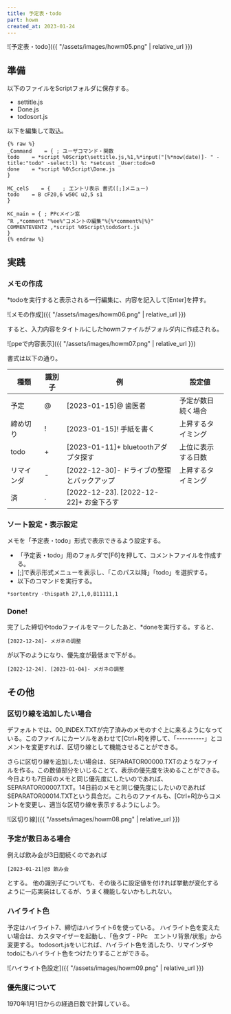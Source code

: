 ```yaml
---
title: 予定表・todo
part: howm
created_at: 2023-01-24
---
```


![予定表・todo]({{ "/assets/images/howm05.png" | relative_url }})

## 準備

以下のファイルをScriptフォルダに保存する。

- settitle.js
- Done.js
- todosort.js

<script src="https://gist.github.com/tukasa/6a5fca49fb0cbcfe5c3514975de14662.js"></script>
<script src="https://gist.github.com/tukasa/035a9a0c4084f0eff1698c140106d5c9.js"></script>
<script src="https://gist.github.com/tukasa/893ecde982ba84449f05cd0f0aa4d794.js"></script>

以下を編集して取込。

```text
{% raw %}
_Command	= {	; ユーザコマンド・関数
todo	= *script %0Script\settitle.js,%1,%*input("[%*now(date)]- " -title:"todo" -select:l) %: *setcust _User:todo=0
done	= *script %0\Script\Done.js
}

MC_celS    = {    ; エントリ表示 書式([;]メニュー)
todo	= B cF20,6 w50C u2,5 s1
}

KC_main = { ; PPcメイン窓
^R ,*comment "%ee%"コメントの編集"%{%*comment%|%}"
COMMENTEVENT2 ,*script %0Script\todoSort.js
}
{% endraw %} 
```

## 実践

### メモの作成

*todoを実行すると表示される一行編集に、内容を記入して[Enter]を押す。

![メモの作成]({{ "/assets/images/howm06.png" | relative_url }})

すると、入力内容をタイトルにしたhowmファイルがフォルダ内に作成される。

![ppeで内容表示]({{ "/assets/images/howm07.png" | relative_url }})

書式は以下の通り。

| 種類       | 識別子 | 例                                         | 設定値             | 
| ---------- | ------ | ------------------------------------------ | ------------------ | 
| 予定       | @      | [2023-01-15]@ 歯医者                       | 予定が数日続く場合 | 
| 締め切り   | !      | [2023-01-15]! 手紙を書く                   | 上昇するタイミング | 
| todo       | +      | [2023-01-11]+ bluetoothアダプタ探す        | 上位に表示する日数 | 
| リマインダ | -      | [2022-12-30]- ドライブの整理とバックアップ | 上昇するタイミング | 
| 済         | .      | [2022-12-23]. [2022-12-22]+ お金下ろす     |                    | 

### ソート設定・表示設定

メモを「予定表・todo」形式で表示できるよう設定する。

- 「予定表・todo」用のフォルダで[F6]を押して、コメントファイルを作成する。
- [;]で表示形式メニューを表示し、「このパス以降」「todo」を選択する。
- 以下のコマンドを実行する。

```text
*sortentry -thispath 27,1,0,B11111,1
```

### Done!

完了した締切やtodoファイルをマークしたあと、*doneを実行する。すると、

```text
[2022-12-24]- メガネの調整
```

が以下のようになり、優先度が最低まで下がる。

```text
[2022-12-24]. [2023-01-04]- メガネの調整
```

## その他

### 区切り線を追加したい場合

デフォルトでは、00_INDEX.TXTが完了済みのメモのすぐ上に来るようになっている。このファイルにカーソルをあわせて[Ctrl+R]を押して、「----------」とコメントを変更すれば、区切り線として機能させることができる。

さらに区切り線を追加したい場合は、SEPARATOR00000.TXTのようなファイルを作る。この数値部分をいじることて、表示の優先度を決めることができる。今日よりも7日前のメモと同じ優先度にしたいのであれば、SEPARATOR00007.TXT。14日前のメモと同じ優先度にしたいのであればSEPARATOR00014.TXTという具合だ。これらのファイルも、[Ctrl+R]からコメントを変更し、適当な区切り線を表示するようにしよう。

![区切り線]({{ "/assets/images/howm08.png" | relative_url }})

### 予定が数日ある場合

例えば飲み会が3日間続くのであれば

```text
[2023-01-21]@3 飲み会
```

とする。 他の識別子についても、その後ろに設定値を付ければ挙動が変化するように一応実装はしてるが、うまく機能しないかもしれない。

### ハイライト色

予定はハイライト7、締切はハイライト6を使っている。 ハイライト色を変えたい場合は、カスタマイザーを起動し、「色タブ - PPc　エントリ背景/状態」から変更する。 todosort.jsをいじれば、ハイライト色を消したり、リマインダやtodoにもハイライト色をつけたりすることができる。

![ハイライト色設定]({{ "/assets/images/howm09.png" | relative_url }})

### 優先度について

1970年1月1日からの経過日数で計算している。
